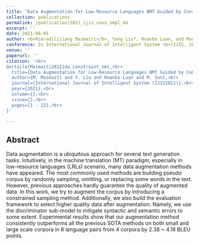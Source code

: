 ```yaml
---
title: "Data Augmentation for Low-Resource Languages NMT Guided by Constrained Sampling"
collection: publications
permalink: /publication/2021_ijis_cons_smpl_da
excerpt: ''
date: 2021-08-01
author: <b>Mieradilijiang Maimaiti</b>, Yang Liu*, Huanbo Luan, and Maosong Sun
conference: In International Journal of Intelligent System <b>(IJIS, 2021)</b> (*=corresponding author)
venue: ''
paperurl: ''
citation: '<br>
@article{Maimaiti20121da_constraint_nmt,<br>
  title={Data Augmentation for Low-Resource Languages NMT Guided by Constrained Samplings},<br>
  author={M. Maimaiti and Y. Liu and Huanbo Luan and M. Sun},<br>
  journal={International Journal of Intelligent System (IJIS2021)},<br>
  year={2021},<br>
  volume={},<br>
  issue={},<br>
  pages={1 - 22},<br>
}'

---
```

<h2><strong>Abstract</strong></h2>
Data augmentation is a ubiquitous approach for several text generation tasks. Intuitively, in the machine translation (MT) paradigm, especially in low-resource languages (LRLs) scenario, many data augmentation methods have appeared. The most commonly used methods are building pseudo corpus by randomly sampling, omitting, or replacing some words in the text. However, previous approaches hardly guarantee the quality of augmented data. In this work, we try to augment the corpus by introducing a constrained sampling method. Additionally, we also build the evaluation framework to select higher quality data after augmentation. Namely, we use the discriminator sub-model to mitigate syntactic and semantic errors to some extent. Experimental results show that our augmentation method consistently outperforms all the previous SOTA methods on both small and large scale corpora in 8 language pairs from 4 corpora by 2.38 ~ 4.18 BLEU points.
